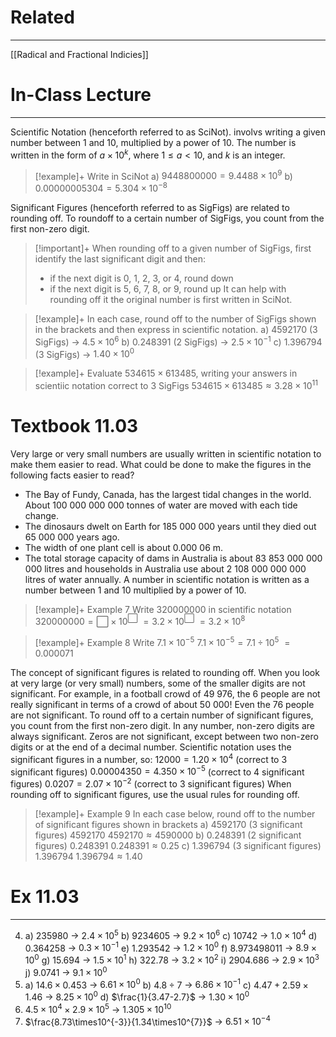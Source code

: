 # Related
---
[[Radical and Fractional Indicies]]

# In-Class Lecture
---
Scientific Notation (henceforth referred to as SciNot). involvs writing a given number between 1 and 10, multiplied by a power of 10.
The number is written in the form of $a\times10^{k}$, where $1\leq a<10$, and $k$ is an integer.

>[!example]+ Write in SciNot
>a) $9448800000=9.4488\times10^{9}$
>b) $0.00000005304=5.304\times10^{-8}$

Significant Figures (henceforth referred to as SigFigs) are related to rounding off.
To roundoff to a certain number of SigFigs, you count from the first non-zero digit.

>[!important]+
>When rounding off to a given number of SigFigs, first identify the last significant digit and then:
>- if the next digit is $0$, $1$, $2$, $3$, or $4$, round down
>- if the next digit is $5$, $6$, $7$, $8$, or $9$, round up
>It can help with rounding off it the original number is first written in SciNot.

>[!example]+
>In each case, round off to the number of SigFigs shown in the brackets and then express in scientific notation.
>a) $4592170$ (3 SigFigs) → $4.5\times10^{6}$
>b) $0.248391$ (2 SigFigs) → $2.5\times10^{-1}$
>c) $1.396794$ (3 SigFigs) → $1.40\times10^{0}$

>[!example]+
>Evaluate $534615\times613485$, writing your answers in scientiic notation correct to 3 SigFigs
>$534615\times613485\approx3.28\times10^{11}$

# Textbook 11.03
Very large or very small numbers are usually written in scientific notation to make them easier to read. What could be done to make the figures in the following facts easier to read?
- The Bay of Fundy, Canada, has the largest tidal changes in the world.
About 100 000 000 000 tonnes of water are moved with each tide change.
- The dinosaurs dwelt on Earth for 185 000 000 years until they died out 65 000 000 years ago.
- The width of one plant cell is about 0.000 06 m.
- The total storage capacity of dams in Australia is about 83 853 000 000 000 litres and households in Australia use about 2 108 000 000 000 litres of water annually.
A number in scientific notation is written as a number between 1 and 10 multiplied by a power of 10.

>[!example]+ Example 7
>Write $320000000$ in scientific notation
>$320000000=⬜\times10^{⬜}$
>$=3.2\times10^{⬜}$
>$=3.2\times10^{8}$

>[!example]+ Example 8
>Write $7.1\times10^{-5}$
>$7.1\times10^{-5}=7.1\div10^{5}$
>$=0.000071$

The concept of significant figures is related to rounding off. When you look at very large (or very small) numbers, some of the smaller digits are not significant.
For example, in a football crowd of 49 976, the 6 people are not really significant in terms of a crowd of about 50 000! Even the 76 people are not significant.
To round off to a certain number of significant figures, you count from the first non-zero digit.
In any number, non-zero digits are always significant. Zeros are not significant, except between two non-zero digits or at the end of a decimal number.
Scientific notation uses the significant figures in a number, so:
	$12000=1.20\times10^{4}$ (correct to 3 significant figures)
	$0.00004350=4.350\times10^{-5}$ (correct to 4 significant figures)
	$0.0207=2.07\times10^{-2}$ (correct to 3 significant figures)
When rounding off to significant figures, use the usual rules for rounding off.

>[!example]+ Example 9
>In each case below, round off to the number of significant figures shown in brackets
>a) $4 592 170$ (3 significant figures)
>	$4592170$
>	$4592170\approx4590000$
>b) $0.248 391$ (2 significant figures)
>	$0.248 391$
>	$0.248 391\approx0.25$
>c) $1.396 794$ (3 significant figures)
>	$1.396 794$
>	$1.396 794\approx1.40$

# Ex 11.03
---

4)
	a) $235980$ → $2.4\times10^{5}$
	b) $9234605$ → $9.2\times10^{6}$
	c) $10742$ → $1.0\times10^{4}$
	d) $0.364258$ → $0.3\times10^{-1}$
	e) $1.293542$ → $1.2\times10^{0}$
	f) $8.973498011$ → $8.9\times10^{0}$
	g) $15.694$ → $1.5\times10^{1}$
	h) $322.78$ → $3.2\times10^{2}$
	i) $2904.686$ → $2.9\times10^{3}$
	j) $9.0741$ → $9.1\times10^{0}$
5)
	a) $14.6\times0.453$ → $6.61\times10^{0}$
	b) $4.8\div7$ → $6.86\times10^{-1}$
	c) $4.47+2.59\times1.46$ → $8.25\times10^{0}$
	d) $\frac{1}{3.47-2.7}$ → $1.30\times10^{0}$
6) $4.5\times10^{4}\times2.9\times10^{5}$ → $1.305\times10^{10}$
7) $\frac{8.73\times10^{-3}}{1.34\times10^{7}}$ → $6.51\times10^{-4}$
